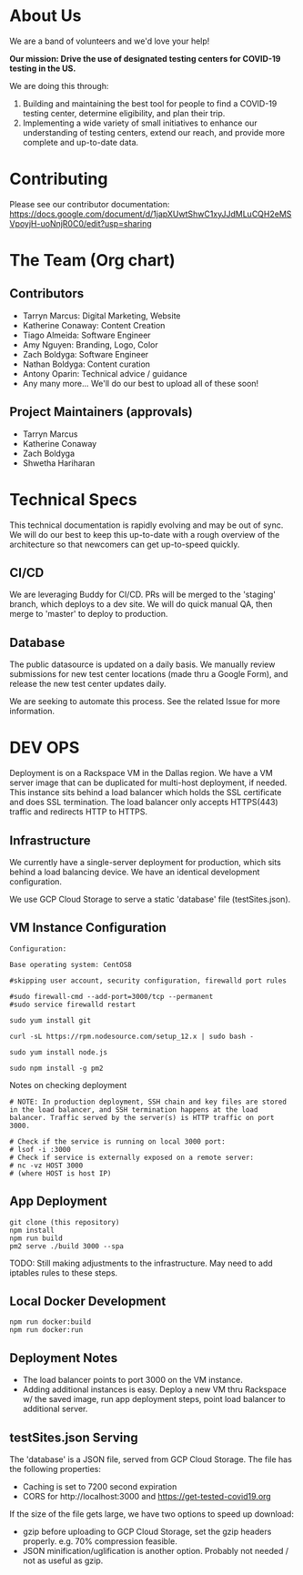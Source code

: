 # About Us

We are a band of volunteers and we'd love your help!

**Our mission: Drive the use of designated testing centers for COVID-19 testing in the US.**

We are doing this through:

1. Building and maintaining the best tool for people to find a COVID-19 testing center, determine eligibility, and plan their trip.
2. Implementing a wide variety of small initiatives to enhance our understanding of testing centers, extend our reach, and provide more complete and up-to-date data.


# Contributing

Please see our contributor documentation: https://docs.google.com/document/d/1japXUwtShwC1xyJJdMLuCQH2eMSVpoyjH-uoNnjR0C0/edit?usp=sharing


# The Team (Org chart)

## Contributors
- Tarryn Marcus: Digital Marketing, Website
- Katherine Conaway: Content Creation
- Tiago Almeida: Software Engineer
- Amy Nguyen: Branding, Logo, Color
- Zach Boldyga: Software Engineer
- Nathan Boldyga: Content curation
- Antony Oparin: Technical advice / guidance
- Any many more... We'll do our best to upload all of these soon!

## Project Maintainers (approvals)
- Tarryn Marcus
- Katherine Conaway
- Zach Boldyga
- Shwetha Hariharan

# Technical Specs
This technical documentation is rapidly evolving and may be out of sync. We will do our best to keep this up-to-date with a rough overview of the architecture so that newcomers can get up-to-speed quickly.

## CI/CD

We are leveraging Buddy for CI/CD. PRs will be merged to the 'staging' branch, which deploys to a dev site. We will do quick manual QA, then merge to 'master' to deploy to production.

## Database

The public datasource is updated on a daily basis. We manually review submissions for new test center locations (made thru a Google Form), and release the new test center updates daily.

We are seeking to automate this process. See the related Issue for more information.

# DEV OPS

Deployment is on a Rackspace VM in the Dallas region. We have a VM server image that can be duplicated for multi-host deployment, if needed. This instance sits behind a load balancer which holds the SSL certificate and does SSL termination. The load balancer only accepts HTTPS(443) traffic and redirects HTTP to HTTPS.

## Infrastructure

We currently have a single-server deployment for production, which sits behind a load balancing device. We have an identical development configuration.

We use GCP Cloud Storage to serve a static 'database' file (testSites.json).

## VM Instance Configuration
```
Configuration:

Base operating system: CentOS8

#skipping user account, security configuration, firewalld port rules

#sudo firewall-cmd --add-port=3000/tcp --permanent
#sudo service firewalld restart

sudo yum install git

curl -sL https://rpm.nodesource.com/setup_12.x | sudo bash -

sudo yum install node.js

sudo npm install -g pm2
```

Notes on checking deployment

```
# NOTE: In production deployment, SSH chain and key files are stored in the load balancer, and SSH termination happens at the load balancer. Traffic served by the server(s) is HTTP traffic on port 3000.

# Check if the service is running on local 3000 port:
# lsof -i :3000
# Check if service is externally exposed on a remote server:
# nc -vz HOST 3000
# (where HOST is host IP)
```

## App Deployment

```
git clone (this repository)
npm install
npm run build
pm2 serve ./build 3000 --spa
```

TODO: Still making adjustments to the infrastructure. May need to add iptables rules to these steps.

## Local Docker Development

```
npm run docker:build
npm run docker:run
```

## Deployment Notes

- The load balancer points to port 3000 on the VM instance.
- Adding additional instances is easy. Deploy a new VM thru Rackspace w/ the saved image, run app deployment steps, point load balancer to additional server.

## testSites.json Serving

The 'database' is a JSON file, served from GCP Cloud Storage. The file has the following properties:
- Caching is set to 7200 second expiration
- CORS for http://localhost:3000 and https://get-tested-covid19.org

If the size of the file gets large, we have two options to speed up download:
- gzip before uploading to GCP Cloud Storage, set the gzip headers properly. e.g. 70% compression feasible.
- JSON minification/uglification is another option. Probably not needed / not as useful as gzip.
